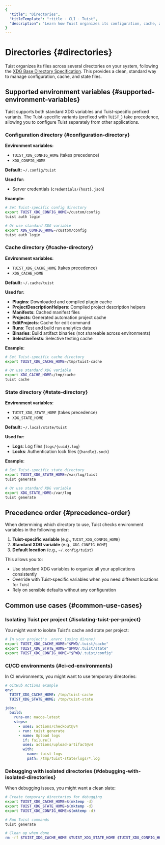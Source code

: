 ```yaml
---
{
  "title": "Directories",
  "titleTemplate": ":title · CLI · Tuist",
  "description": "Learn how Tuist organizes its configuration, cache, and state directories."
}
---
```

# Directories {#directories}

Tuist organizes its files across several directories on your system, following the [XDG Base Directory Specification](https://specifications.freedesktop.org/basedir-spec/basedir-spec-latest.html). This provides a clean, standard way to manage configuration, cache, and state files.

## Supported environment variables {#supported-environment-variables}

Tuist supports both standard XDG variables and Tuist-specific prefixed variants. The Tuist-specific variants (prefixed with `TUIST_`) take precedence, allowing you to configure Tuist separately from other applications.

### Configuration directory {#configuration-directory}

**Environment variables:**
- `TUIST_XDG_CONFIG_HOME` (takes precedence)
- `XDG_CONFIG_HOME`

**Default:** `~/.config/tuist`

**Used for:**
- Server credentials (`credentials/{host}.json`)

**Example:**
```bash
# Set Tuist-specific config directory
export TUIST_XDG_CONFIG_HOME=/custom/config
tuist auth login

# Or use standard XDG variable
export XDG_CONFIG_HOME=/custom/config
tuist auth login
```

### Cache directory {#cache-directory}

**Environment variables:**
- `TUIST_XDG_CACHE_HOME` (takes precedence)
- `XDG_CACHE_HOME`

**Default:** `~/.cache/tuist`

**Used for:**
- **Plugins**: Downloaded and compiled plugin cache
- **ProjectDescriptionHelpers**: Compiled project description helpers
- **Manifests**: Cached manifest files
- **Projects**: Generated automation project cache
- **EditProjects**: Cache for edit command
- **Runs**: Test and build run analytics data
- **Binaries**: Build artifact binaries (not shareable across environments)
- **SelectiveTests**: Selective testing cache

**Example:**
```bash
# Set Tuist-specific cache directory
export TUIST_XDG_CACHE_HOME=/tmp/tuist-cache

# Or use standard XDG variable
export XDG_CACHE_HOME=/tmp/cache
tuist cache
```

### State directory {#state-directory}

**Environment variables:**
- `TUIST_XDG_STATE_HOME` (takes precedence)
- `XDG_STATE_HOME`

**Default:** `~/.local/state/tuist`

**Used for:**
- **Logs**: Log files (`logs/{uuid}.log`)
- **Locks**: Authentication lock files (`{handle}.sock`)

**Example:**
```bash
# Set Tuist-specific state directory
export TUIST_XDG_STATE_HOME=/var/log/tuist
tuist generate

# Or use standard XDG variable
export XDG_STATE_HOME=/var/log
tuist generate
```

## Precedence order {#precedence-order}

When determining which directory to use, Tuist checks environment variables in the following order:

1. **Tuist-specific variable** (e.g., `TUIST_XDG_CONFIG_HOME`)
2. **Standard XDG variable** (e.g., `XDG_CONFIG_HOME`)
3. **Default location** (e.g., `~/.config/tuist`)

This allows you to:
- Use standard XDG variables to organize all your applications consistently
- Override with Tuist-specific variables when you need different locations for Tuist
- Rely on sensible defaults without any configuration

## Common use cases {#common-use-cases}

### Isolating Tuist per project {#isolating-tuist-per-project}

You might want to isolate Tuist's cache and state per project:

```bash
# In your project's .envrc (using direnv)
export TUIST_XDG_CACHE_HOME="$PWD/.tuist/cache"
export TUIST_XDG_STATE_HOME="$PWD/.tuist/state"
export TUIST_XDG_CONFIG_HOME="$PWD/.tuist/config"
```

### CI/CD environments {#ci-cd-environments}

In CI environments, you might want to use temporary directories:

```yaml
# GitHub Actions example
env:
  TUIST_XDG_CACHE_HOME: /tmp/tuist-cache
  TUIST_XDG_STATE_HOME: /tmp/tuist-state

jobs:
  build:
    runs-on: macos-latest
    steps:
      - uses: actions/checkout@v4
      - run: tuist generate
      - name: Upload logs
        if: failure()
        uses: actions/upload-artifact@v4
        with:
          name: tuist-logs
          path: /tmp/tuist-state/logs/*.log
```

### Debugging with isolated directories {#debugging-with-isolated-directories}

When debugging issues, you might want a clean slate:

```bash
# Create temporary directories for debugging
export TUIST_XDG_CACHE_HOME=$(mktemp -d)
export TUIST_XDG_STATE_HOME=$(mktemp -d)
export TUIST_XDG_CONFIG_HOME=$(mktemp -d)

# Run Tuist commands
tuist generate

# Clean up when done
rm -rf $TUIST_XDG_CACHE_HOME $TUIST_XDG_STATE_HOME $TUIST_XDG_CONFIG_HOME
```
